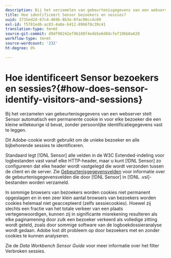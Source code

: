 ```yaml
---
description: Bij het verzamelen van gebeurtenisgegevens van een webserver stelt Sensor automatisch een permanente cookie in voor elke bezoeker die een kleine willekeurige id bevat, zonder persoonlijke identificatiegegevens vast te leggen.
title: Hoe identificeert Sensor bezoekers en sessies?
uuid: 3735ed2d-67c4-469b-8b3e-0fac90cc4c09
exl-id: f5781ed6-ac83-4a8e-b412-8966f8c39c41
translation-type: tm+mt
source-git-commit: d9df90242ef96188f4e4b5e6d04cfef196b0a628
workflow-type: tm+mt
source-wordcount: '232'
ht-degree: 0%

---
```


# Hoe identificeert Sensor bezoekers en sessies?{#how-does-sensor-identify-visitors-and-sessions}

Bij het verzamelen van gebeurtenisgegevens van een webserver stelt Sensor automatisch een permanente cookie in voor elke bezoeker die een kleine willekeurige id bevat, zonder persoonlijke identificatiegegevens vast te leggen.

Dit Adobe-cookie wordt gebruikt om de unieke bezoeker en alle bijbehorende sessies te identificeren.

Standaard legt [!DNL Sensor] alle velden in de W3C Extended-indeling voor logbestanden vast vanaf elke HTTP-header, maar u kunt [!DNL Sensor] zo configureren dat elke header wordt vastgelegd die wordt verzonden tussen de client en de server. Zie [Gebeurtenisgegevensvelden](../../home/c-snsr-ovrvw/c-evnt-data-rcd-flds/c-evnt-data-rcd-flds.md#concept-ed2a8797cb5b4995b55ffd50a9f12a44) voor informatie over de gebeurtenisgegevensvelden die door [!DNL Sensor] in [!DNL .vsl]-bestanden worden verzameld.

In sommige browsers van bezoekers worden cookies niet permanent opgeslagen en in een zeer klein aantal browsers van bezoekers worden cookies helemaal niet geaccepteerd (zelfs sessiecookies). Hoewel zij slechts een fractie van het totale verkeer van een plaats vertegenwoordigen, kunnen zij in significante misrekening resulteren als elke paginamening door zulk een bezoeker verkeerd als volledige zitting wordt geteld, zoals door sommige software van de logboekdossieranalyse wordt gedaan. Adobe lost dit probleem op door bezoekers met en zonder cookies te kunnen analyseren.

Zie de *Data Workbench Sensor Guide* voor meer informatie over het filter Verbroken sessies.
